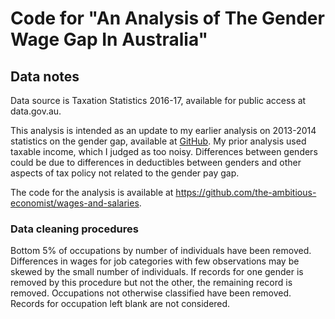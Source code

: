 # Code for "An Analysis of The Gender Wage Gap In Australia"

## Data notes

Data source is Taxation Statistics 2016-17, available for public access at data.gov.au. 

This analysis is intended as an update to my earlier analysis on 2013-2014 statistics on the gender gap, available at [GitHub](https://github.com/philip-khor/tidytuesday-pk/tree/master/2018/w4_2018). My prior analysis used taxable income, which I judged as too noisy. Differences between genders could be due to differences in deductibles between genders and other aspects of tax policy not related to the gender pay gap. 

The code for the analysis is available at https://github.com/the-ambitious-economist/wages-and-salaries.

### Data cleaning procedures

Bottom 5% of occupations by number of individuals have been removed. Differences in wages for job categories with few observations may be skewed by the small number of individuals. If records for one gender is removed by this procedure but not the other, the remaining record is removed. Occupations not otherwise classified have been removed. Records for occupation left blank are not considered.  
